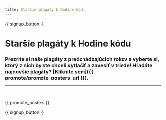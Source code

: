 ```yaml
---
title: Staršíe plagáty k Hodine kódu
---
```


{{ signup_button }}

# Staršíe plagáty k Hodine kódu

### Prezrite si naše plagáty z predchádzajúcich rokov a vyberte si, ktorý z nich by ste chceli vytlačiť a zavesiť v triede! Hľadáte najnovšie plagáty? [Kliknite sem]({{ promote/promote_posters_url }}).

* * *

<br />

{{ promote_posters }}

{{ signup_button }}